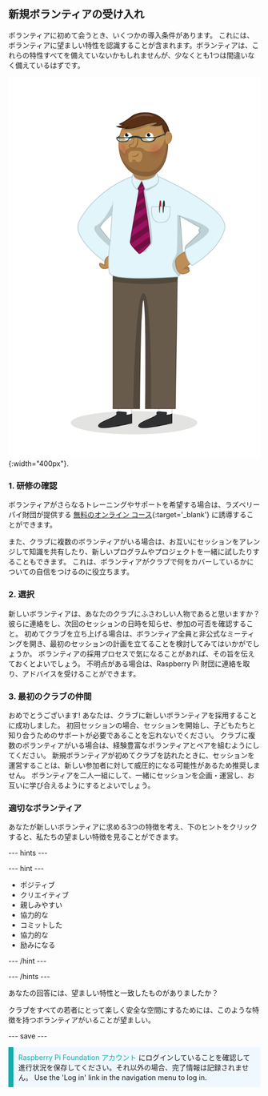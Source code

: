 ## 新規ボランティアの受け入れ

ボランティアに初めて会うとき、いくつかの導入条件があります。 これには、ボランティアに望ましい特性を認識することが含まれます。ボランティアは、これらの特性すべてを備えていないかもしれませんが、少なくとも1つは間違いなく備えているはずです。

![大人のボランティア](images/10-Adult.png){:width="400px"}.
### 1. 研修の確認

ボランティアがさらなるトレーニングやサポートを希望する場合は、ラズベリーパイ財団が提供する [無料のオンライン コース](https://www.futurelearn.com/partners/raspberry-pi){:target='_blank'} に誘導することができます。

また、クラブに複数のボランティアがいる場合は、お互いにセッションをアレンジして知識を共有したり、新しいプログラムやプロジェクトを一緒に試したりすることもできます。 これは、ボランティアがクラブで何をカバーしているかについての自信をつけるのに役立ちます。

### 2. 選択

新しいボランティアは、あなたのクラブにふさわしい人物であると思いますか？ 彼らに連絡をし、次回のセッションの日時を知らせ、参加の可否を確認すること。 初めてクラブを立ち上げる場合は、ボランティア全員と非公式なミーティングを開き、最初のセッションの計画を立てることを検討してみてはいかがでしょうか。 ボランティアの採用プロセスで気になることがあれば、その旨を伝えておくとよいでしょう。 不明点がある場合は、Raspberry Pi 財団に連絡を取り、アドバイスを受けることができます。

### 3. 最初のクラブの仲間

おめでとうございます! あなたは、クラブに新しいボランティアを採用することに成功しました。 初回セッションの場合、セッションを開始し、子どもたちと知り合うためのサポートが必要であることを忘れないでください。 クラブに複数のボランティアがいる場合は、経験豊富なボランティアとペアを組むようにしてください。 新規ボランティアが初めてクラブを訪れたときに、セッションを運営することは、新しい参加者に対して威圧的になる可能性があるため推奨しません。 ボランティアを二人一組にして、一緒にセッションを企画・運営し、お互いに学び合えるようにするとよいでしょう。

### 適切なボランティア

あなたが新しいボランティアに求める3つの特徴を考え、下のヒントをクリックすると、私たちの望ましい特徴を見ることができます。

--- hints ---

--- hint ---

* ポジティブ
* クリエイティブ
* 親しみやすい
* 協力的な
* コミットした
* 協力的な
* 励みになる

--- /hint ---

--- /hints ---

あなたの回答には、望ましい特性と一致したものがありましたか？

クラブをすべての若者にとって楽しく安全な空間にするためには、このような特徴を持つボランティアがいることが望ましい。

--- save ---

<p style="border-left: solid; border-width:10px; border-color: #0faeb0; background-color: aliceblue; padding: 10px;">
<span style="color: #0faeb0">Raspberry Pi Foundation アカウント</span> にログインしていることを確認して進行状況を保存してください。それ以外の場合、完了情報は記録されません。 Use the 'Log in' link in the navigation menu to log in.
</p>
